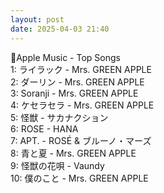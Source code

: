 ```yaml
---
layout: post
date: 2025-04-03 21:40
---
```


🍎Apple Music - Top Songs<br />
1: ライラック - Mrs. GREEN APPLE<br />
2: ダーリン - Mrs. GREEN APPLE<br />
3: Soranji - Mrs. GREEN APPLE<br />
4: ケセラセラ - Mrs. GREEN APPLE<br />
5: 怪獣 - サカナクション<br />
6: ROSE - HANA<br />
7: APT. - ROSÉ & ブルーノ・マーズ<br />
8: 青と夏 - Mrs. GREEN APPLE<br />
9: 怪獣の花唄 - Vaundy<br />
10: 僕のこと - Mrs. GREEN APPLE<br />
